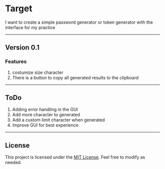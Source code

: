 # Target
I want to create a simple password generator or token generator with the interface for my practice

---

## Version 0.1
### Features
1. costumize size character
2. There is a button to copy all generated results to the clipboard

---

## ToDo
1. Adding error handling in the GUI
2. Add more character to generated
3. Add a custom limit character when generated
4. Improve GUI for best experience

---

## License

This project is licensed under the [MIT License](LICENSE). Feel free to modify as needed.
